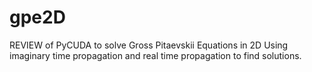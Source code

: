 # gpe2D
REVIEW of PyCUDA to solve Gross Pitaevskii Equations in 2D
Using imaginary time propagation and real time propagation to find solutions.
